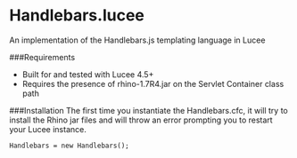 # Handlebars.lucee
An implementation of the Handlebars.js templating language in Lucee

###Requirements
* Built for and tested with Lucee 4.5+
* Requires the presence of rhino-1.7R4.jar on the Servlet Container class path

###Installation
The first time you instantiate the Handlebars.cfc, it will try to install the Rhino jar files and will throw an error prompting you to restart your Lucee instance.

```coldfusion
Handlebars = new Handlebars();
```

